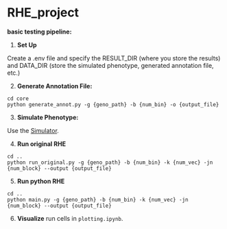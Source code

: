 # RHE_project

**basic testing pipeline:**

1. **Set Up**

Create a .env file and specify the RESULT_DIR (where you store the results) and DATA_DIR (store the simulated phenotype, generated annotation file, etc.)

2. **Generate Annotation File:**  
```
cd core
python generate_annot.py -g {geno_path} -b {num_bin} -o {output_file}
```

3. **Simulate Phenotype:**  

Use the [Simulator](https://github.com/sriramlab/Simulator).

4. **Run original RHE**  
```
cd ..
python run_original.py -g {geno_path} -b {num_bin} -k {num_vec} -jn {num_block} --output {output_file}
```

5. **Run python RHE**
```
cd ..
python main.py -g {geno_path} -b {num_bin} -k {num_vec} -jn {num_block} --output {output_file}
```

6. **Visualize**
run cells in `plotting.ipynb`.


